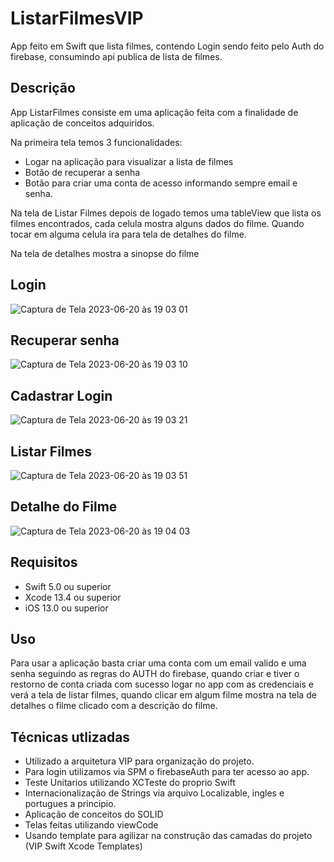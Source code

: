 # ListarFilmesVIP

App feito em Swift que lista filmes, contendo Login sendo feito pelo Auth do firebase, consumindo api publica de lista de filmes.

## Descrição

App ListarFilmes consiste em uma aplicação feita com a finalidade de aplicação de conceitos adquiridos.

Na primeira tela temos 3 funcionalidades:
- Logar na aplicação para visualizar a lista de filmes 
- Botão de recuperar a senha
- Botão para criar uma conta de acesso informando sempre email e senha.

Na tela de Listar Filmes depois de logado temos uma tableView que lista os filmes encontrados, cada celula mostra alguns dados do filme.
Quando tocar em alguma celula ira para tela de detalhes do filme.

Na tela de detalhes mostra a sinopse do filme

## Login

![Captura de Tela 2023-06-20 às 19 03 01](https://github.com/willmoreira/ListarFilmesVIP/assets/32074474/4aa82c03-848a-4f9a-b1d7-867f2b18e2b8)

## Recuperar senha

![Captura de Tela 2023-06-20 às 19 03 10](https://github.com/willmoreira/ListarFilmesVIP/assets/32074474/873135d2-91f2-4537-ad45-8a3fa51529d2)

## Cadastrar Login

![Captura de Tela 2023-06-20 às 19 03 21](https://github.com/willmoreira/ListarFilmesVIP/assets/32074474/0eeef5d4-8511-4111-9ceb-67924f0cd9cd)

## Listar Filmes

![Captura de Tela 2023-06-20 às 19 03 51](https://github.com/willmoreira/ListarFilmesVIP/assets/32074474/267623c2-5b11-4525-ba47-c282189597a6)

## Detalhe do Filme

![Captura de Tela 2023-06-20 às 19 04 03](https://github.com/willmoreira/ListarFilmesVIP/assets/32074474/aee53b66-4c2f-46c7-a896-2f064dce41a2)

## Requisitos

- Swift 5.0 ou superior
- Xcode 13.4 ou superior
- iOS 13.0 ou superior

## Uso

Para usar a aplicação basta criar uma conta com um email valido e uma senha seguindo as regras do AUTH do firebase, quando criar e tiver o restorno de conta criada com sucesso logar no app com as credenciais e verá
a tela de listar filmes, quando clicar em algum filme mostra na tela de detalhes o filme clicado com a descrição do filme.

## Técnicas utlizadas

- Utilizado a arquitetura VIP para organização do projeto.
- Para login utilizamos via SPM o firebaseAuth para ter acesso ao app.
- Teste Unitarios utilizando XCTeste do proprio Swift
- Internacionalização de Strings via arquivo Localizable, ingles e portugues a principio.
- Aplicação de conceitos do SOLID
- Telas feitas utilizando viewCode
- Usando template para agilizar na construção das camadas do projeto (VIP Swift Xcode Templates)
